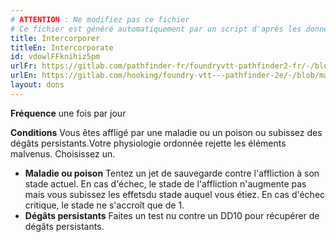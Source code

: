```yaml
---
# ATTENTION : Ne modifiez pas ce fichier
# Ce fichier est généré automatiquement par un script d'après les données du module Foundry VTT officiel et de sa traduction
title: Intercorporer
titleEn: Intercorporate
id: vdowlFFknihiz5pm
urlFr: https://gitlab.com/pathfinder-fr/foundryvtt-pathfinder2-fr/-/blob/master/data/feats/vdowlFFknihiz5pm.htm
urlEn: https://gitlab.com/hooking/foundry-vtt---pathfinder-2e/-/blob/master/packs/data/feats.db/intercorporate.json
layout: dons
---
```

**Fréquence** une fois par jour

**Conditions** Vous  êtes affligé par une maladie ou un poison ou subissez des dégâts persistants.Votre physiologie ordonnée rejette les éléments malvenus. Choisissez un.

- **Maladie ou poison** Tentez un jet de sauvegarde contre l'affliction à son stade actuel. En cas d'échec, le stade de l'affliction n'augmente pas mais vous subissez les effetsdu stade auquel vous étiez. En cas d'échec critique, le stade ne s'accroît que de 1.
- **Dégâts persistants** Faites un test nu contre un DD10 pour récupérer de dégâts persistants.
